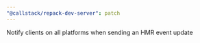 ```yaml
---
"@callstack/repack-dev-server": patch
---
```


Notify clients on all platforms when sending an HMR event update
